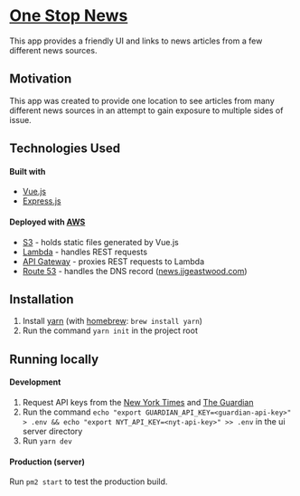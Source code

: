 # [One Stop News](http://news.jjgeastwood.com)
This app provides a friendly UI and links to news articles from a few different news sources.
## Motivation
This app was created to provide one location to see articles from many different news sources in an attempt to gain exposure to multiple sides of issue.
## Technologies Used
#### Built with
- [Vue.js](https://vuejs.org/)
- [Express.js](https://expressjs.com/)
#### Deployed with [AWS](https://aws.amazon.com/)
- [S3](https://aws.amazon.com/s3/) - holds static files generated by Vue.js
- [Lambda](https://aws.amazon.com/lambda/) - handles REST requests
- [API Gateway](https://aws.amazon.com/api-gateway/) - proxies REST requests to Lambda
- [Route 53](https://aws.amazon.com/route53/) - handles the DNS record ([news.jjgeastwood.com](news.jjgeastwood.com))
## Installation
1. Install [yarn](https://yarnpkg.com/) (with [homebrew](https://brew.sh/): `brew install yarn`)
2. Run the command `yarn init` in the project root
## Running locally
#### Development
1. Request API keys from the [New York Times](https://developer.nytimes.com/) and [The Guardian](https://open-platform.theguardian.com/)
2. Run the command `echo "export GUARDIAN_API_KEY=<guardian-api-key>" > .env && echo "export NYT_API_KEY=<nyt-api-key>" >> .env` in the ui server directory
3. Run `yarn dev` 
#### Production (server)
Run `pm2 start` to test the production build.
